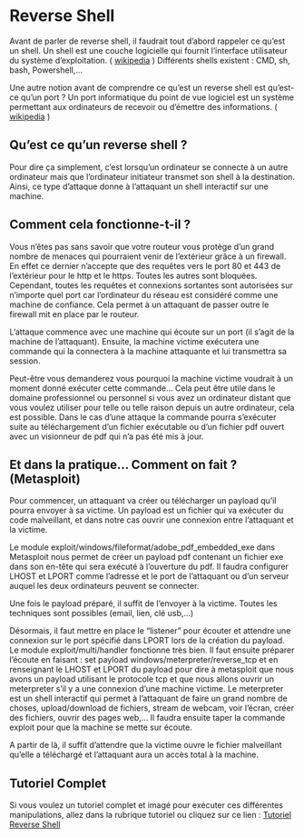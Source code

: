 # Reverse Shell
Avant de parler de reverse shell, il faudrait tout d’abord rappeler ce qu’est un shell.
Un shell est une couche logicielle qui fournit l’interface utilisateur du système d’exploitation. ( [wikipedia](https://fr.wikipedia.org/wiki/Interface_syst%C3%A8me) )
Différents shells existent : CMD, sh, bash, Powershell,...

Une autre notion avant de comprendre ce qu’est un reverse shell est qu’est-ce qu’un port ?
Un port informatique du point de vue logiciel est un système permettant aux ordinateurs de recevoir ou d’émettre des informations. ( [wikipedia](https://fr.wikipedia.org/wiki/Port_informatique#:~:text=En%20informatique%2C%20port%20informatique%20ou,qui%20d%C3%A9signe%20un%20portage%20informatique.) )

## Qu’est ce qu’un reverse shell ?

Pour dire ça simplement, c’est lorsqu’un ordinateur se connecte à un autre ordinateur mais que l’ordinateur initiateur transmet son shell à la destination. Ainsi, ce type d’attaque donne à l’attaquant un shell interactif sur une machine.

## Comment cela fonctionne-t-il ?
Vous n’êtes pas sans savoir que votre routeur vous protège d’un grand nombre de menaces qui pourraient venir de l’extérieur grâce à un firewall. En effet ce dernier n’accepte que des requêtes vers le port 80 et 443 de l’extérieur pour le http et le https. Toutes les autres sont bloquées. Cependant, toutes les requêtes et connexions sortantes sont autorisées sur n’importe quel port car l’ordinateur du réseau est considéré comme une machine de confiance. Cela permet à un attaquant de passer outre le firewall mit en place par le routeur. 

L’attaque commence avec une machine qui écoute sur un port (il s’agit de la machine de l’attaquant). Ensuite, la machine victime exécutera une commande qui la connectera à la machine attaquante et lui transmettra sa session. 

Peut-être vous demanderez vous pourquoi la machine victime voudrait à un moment donné exécuter cette commande… Cela peut être utile dans le domaine professionnel ou personnel si vous avez un ordinateur distant que vous voulez utiliser pour telle ou telle raison depuis un autre ordinateur, cela est possible. Dans le cas d’une attaque la commande pourra s’exécuter suite au téléchargement d’un fichier exécutable ou d’un fichier pdf ouvert avec un visionneur de pdf qui n’a pas été mis à jour.

## Et dans la pratique… Comment on fait ? (Metasploit)
Pour commencer, un attaquant va créer ou télécharger un payload qu’il pourra envoyer à sa victime. Un payload est un fichier qui va exécuter du code malveillant, et dans notre cas ouvrir une connexion entre l’attaquant et la victime.

Le module exploit/windows/fileformat/adobe_pdf_embedded_exe dans Metasploit nous permet de créer un payload pdf contenant un fichier exe dans son en-tête qui sera exécuté à l’ouverture du pdf. Il faudra configurer LHOST et LPORT comme l’adresse et le port de l’attaquant ou d’un serveur auquel les deux ordinateurs peuvent se connecter.

Une fois le payload préparé, il suffit de l’envoyer à la victime. Toutes les techniques sont possibles (email, lien, clé usb,...)

Désormais, il faut mettre en place le “listener” pour écouter et attendre une connexion sur le port spécifié dans LPORT lors de la création du payload.
Le module exploit/multi/handler fonctionne très bien. Il faut ensuite préparer l’écoute en faisant : 
set payload windows/meterpreter/reverse_tcp et en renseignant le LHOST et LPORT du payload pour dire à metasploit que nous avons un payload utilisant le protocole tcp et que nous allons ouvrir un meterpreter s’il y a une connexion d’une machine victime. Le meterpreter est un shell interactif qui permet à l’attaquant de faire un grand nombre de choses, upload/download de fichiers, stream de webcam, voir l’écran, créer des fichiers, ouvrir des pages web,...
Il faudra ensuite taper la commande exploit pour que la machine se mette sur écoute.

A partir de là, il suffit d’attendre que la victime ouvre le fichier malveillant qu’elle a téléchargé et l’attaquant aura un accès total à la machine.

## Tutoriel Complet 
Si vous voulez un tutoriel complet et imagé pour exécuter ces différentes manipulations, allez dans la rubrique tutoriel ou cliquez sur ce lien : [Tutoriel Reverse Shell](Reverse_Shell/Turoriel/README.md)
